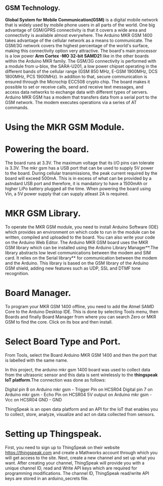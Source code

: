 ## GSM Technology.

**Global System for Mobile Communication(GSM)** is a digital mobile network that is widely used by mobile phone users in all parts of the world. One big advantage of GSM/GPRS connectivity is that it covers a wide area and connectivity is available almost everywhere. The Arduino MKR GSM 1400 takes advantage of the cellular network as a means to communicate. The GSM/3G network covers the highest percentage of the world's surface, making this connectivity option very attractive. The board's main processor is a low power **Arm Cortex -MO 32-bit SAMD21** like in the other boards within the Arduino MKR family. The GSM/3G connectivity is performed with a module from u-blox, the SARA-U201,  a low power chipset operating in the different bands of the cellular range (GSM 850 MHz, E-GSM 1900MHz, DCS 1800MHz, PCS 1900MHz). In addition to that, secure communication is ensured through the Microchip ECC508 crypto chip. The board makes it possible to set or receive calls, send and receive text messages, and access data networks to exchange data with different types of servers. Arduino MKR GSM has a modem that transfers data from a serial port to the GSM network. The modem executes operations via a series of AT commands.

# Using the MKR GSM Module.

# Powering the board.

The board runs at 3.3V. The maximum voltage that its I/O pins can tolerate is 3.3V. The mkr gsm has a USB port that can be used to supply 5V power to the board. During cellular transmissions, the peak current required by the board will exceed 500mA. This is in excess of what can be provided by a astndard USB port and therefore, it is mandatory to have a 1500mAh or  higher LiPo battery plugged all the time. When powering the board using Vin, a 5V power supply that can supply atleast 2A is required.

# MKR GSM Library. 

To operate the MKR GSM module, you need to install Arduino Software (IDE) which provides an environment on which code to run in the module can be written, compiled and uploaded to the board. You can also write your code on the Arduino Web Editor. The Arduino MKR GSM board uses the MKR GSM library which can be installed using the Arduino Library Manager**.The library abstracts low level communications between the modem and SIM card. It relies on the Serial library** for communication between the modem and the Arduino. This library is based on the GSM library of the Arduino GSM shield, adding new features such as UDP, SSL and DTMF tone recognition.

# Board Manager.

To program your MKR GSM 1400 offline, you need to add the Atmel SAMD Core to the Arduino Desktop IDE. This is done by selecting Tools menu, then Boards and finally Board Manager from where you can search Zero or MKR GSM to find the core. Click on its box and then install.

# Select Board Type and Port.

From Tools, select the Board Arduino MKR GSM 1400 and then the port that is labelled with the same name.


In this project, the arduino mkr gsm 1400 board was used to collect data from the ultrasonic sensor and this data is sent wirelessly to the **thingspeak IoT platform**.The connection was done as follows:

Digital pin 8 on Arduino mkr gsm - Trigger Pin on HCSR04
Digital pin 7 on Arduino mkr gsm - Echo Pin on HCSR04
5V output on Arduino mkr gsm - Vcc on HCSR04
GND - GND 

ThingSpeak is an open data platform and an API for the IoT that enables you to collect, store, analyze, visualize and act on data collected from sensors.  

# Setting up Thingspeak.

First, you need to sign up to ThingSpeak on their website https://thingspeak.com and create a Mathworks account through which you will get access to the site.
Next, create a new channel and set up what you want. After creating your channel, ThingSpeak will provide you with a unique channel ID, read and Write API keys which are required for programming modifications. The channel ID, ThingSpeak read/write API keys are stored in an arduino_secrets file.
